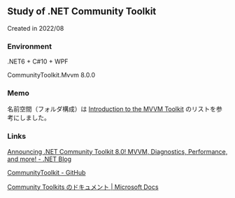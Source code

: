 ## Study of .NET Community Toolkit

Created in 2022/08

### Environment

.NET6 + C#10 + WPF

CommunityToolkit.Mvvm  8.0.0

### Memo

名前空間（フォルダ構成）は [Introduction to the MVVM Toolkit](https://docs.microsoft.com/ja-jp/windows/communitytoolkit/mvvm/introduction) のリストを参考にしました。

### Links

[Announcing .NET Community Toolkit 8.0! MVVM, Diagnostics, Performance, and more! - .NET Blog](https://devblogs.microsoft.com/dotnet/announcing-the-dotnet-community-toolkit-800/)

[CommunityToolkit - GitHub](https://github.com/CommunityToolkit/dotnet)

[Community Toolkits のドキュメント | Microsoft Docs](https://docs.microsoft.com/ja-jp/dotnet/communitytoolkit/)

